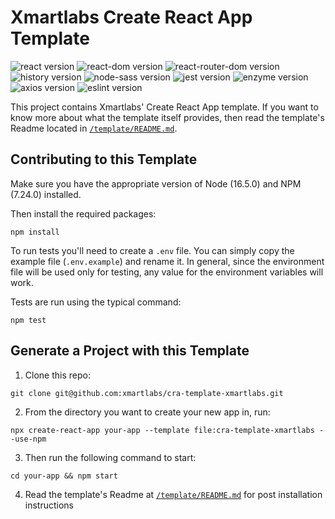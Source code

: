 # Xmartlabs Create React App Template

![react version](https://img.shields.io/badge/react-16.13.1-brightgreen)
![react-dom version](https://img.shields.io/badge/react--dom-16.13.1-brightgreen)
![react-router-dom version](https://img.shields.io/badge/react--router--dom-5.1.2-brightgreen)
![history version](https://img.shields.io/badge/history-4.10.1-brightgreen)
![node-sass version](https://img.shields.io/badge/node--sass-4.14.1-brightgreen)
![jest version](https://img.shields.io/badge/jest-24.9.0-brightgreen)
![enzyme version](https://img.shields.io/badge/enzyme-3.11.0-brightgreen)
![axios version](https://img.shields.io/badge/axios-0.21.1-brightgreen)
![eslint version](https://img.shields.io/badge/eslint-7.2.0-brightgreen)

This project contains Xmartlabs' Create React App template.
If you want to know more about what the template itself provides, then read the template's Readme located in [`/template/README.md`](./template/README.md).

## Contributing to this Template

Make sure you have the appropriate version of Node (16.5.0) and NPM (7.24.0) installed.

Then install the required packages:

```shell
npm install
```

To run tests you'll need to create a `.env` file. You can simply copy the example file (`.env.example`) and rename it. In general, since the environment file will be used only for testing, any value for the environment variables will work.

Tests are run using the typical command:

```shell
npm test
```

## Generate a Project with this Template

1. Clone this repo:

```shell
git clone git@github.com:xmartlabs/cra-template-xmartlabs.git
```

2. From the directory you want to create your new app in, run:

```shell
npx create-react-app your-app --template file:cra-template-xmartlabs --use-npm
```

3. Then run the following command to start:

```shell
cd your-app && npm start
```

4. Read the template's Readme at [`/template/README.md`](./template/README.md) for post installation instructions
